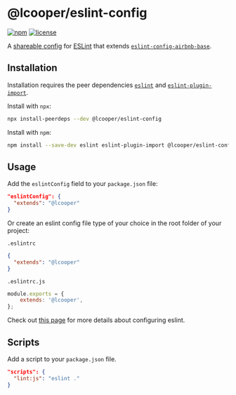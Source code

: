 # @lcooper/eslint-config

[![npm][npm-badge]][npm-link]
[![license][license-badge]][license-link]

A [shareable config](https://eslint.org/docs/developer-guide/shareable-configs) for [ESLint](https://eslint.org) that extends [`eslint-config-airbnb-base`](https://www.npmjs.com/package/eslint-config-airbnb-base).

## Installation

Installation requires the peer dependencies [`eslint`](https://www.npmjs.com/package/eslint) and [`eslint-plugin-import`](https://www.npmjs.com/package/eslint-plugin-import).

Install with `npx`:

```bash
npx install-peerdeps --dev @lcooper/eslint-config
```

Install with `npm`:

```bash
npm install --save-dev eslint eslint-plugin-import @lcooper/eslint-config
```

## Usage

Add the `eslintConfig` field to your `package.json` file:

```json
"eslintConfig": {
  "extends": "@lcooper"
}
```

Or create an eslint config file type of your choice in the root folder of your project:

`.eslintrc`

```json
{
  "extends": "@lcooper"
}
```

`.eslintrc.js`

```javascript
module.exports = {
    extends: '@lcooper',
};
```

Check out [this page](https://eslint.org/docs/user-guide/configuring) for more details about configuring eslint.

## Scripts

Add a script to your `package.json` file.

```json
"scripts": {
  "lint:js": "eslint ."
}
```

[npm-link]: https://www.npmjs.com/package/@lcooper/eslint-config
[npm-badge]: https://img.shields.io/npm/v/@lcooper/eslint-config?logo=npm&style=for-the-badge
[license-link]: ../../LICENSE
[license-badge]: https://img.shields.io/github/license/luciancooper/eslint-config?color=brightgreen&style=for-the-badge
